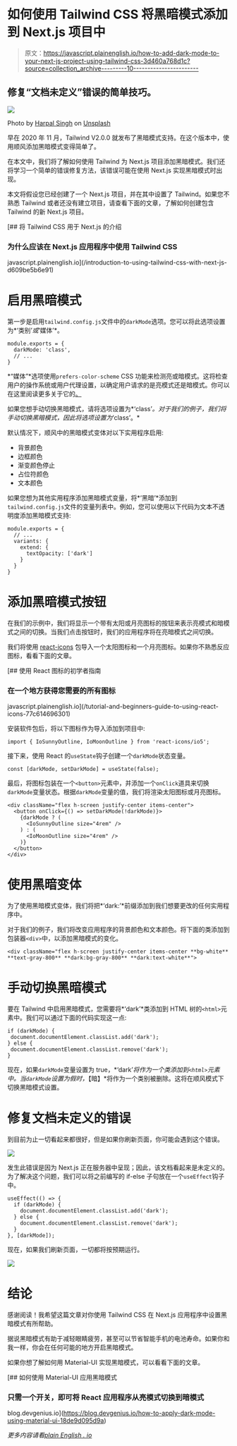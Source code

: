 # 如何使用 Tailwind CSS 将黑暗模式添加到 Next.js 项目中

> 原文：<https://javascript.plainenglish.io/how-to-add-dark-mode-to-your-next-js-project-using-tailwind-css-3d460a768d1c?source=collection_archive---------10----------------------->

## 修复“文档未定义”错误的简单技巧。

![](img/c681403f2076ed592e49197b98660fc9.png)

Photo by [Harpal Singh](https://unsplash.com/@aquatium?utm_source=medium&utm_medium=referral) on [Unsplash](https://unsplash.com?utm_source=medium&utm_medium=referral)

早在 2020 年 11 月，Tailwind V2.0.0 就发布了黑暗模式支持。在这个版本中，使用顺风添加黑暗模式变得简单了。

在本文中，我们将了解如何使用 Tailwind 为 Next.js 项目添加黑暗模式。我们还将学习一个简单的错误修复方法，该错误可能在使用 Next.js 实现黑暗模式时出现。

本文将假设您已经创建了一个 Next.js 项目，并在其中设置了 Tailwind。如果您不熟悉 Tailwind 或者还没有建立项目，请查看下面的文章，了解如何创建包含 Tailwind 的新 Next.js 项目。

[](/introduction-to-using-tailwind-css-with-next-js-d609be5b6e91) [## 将 Tailwind CSS 用于 Next.js 的介绍

### 为什么应该在 Next.js 应用程序中使用 Tailwind CSS

javascript.plainenglish.io](/introduction-to-using-tailwind-css-with-next-js-d609be5b6e91) 

# 启用黑暗模式

第一步是启用`tailwind.config.js`文件中的`darkMode`选项。您可以将此选项设置为*‘类别’*或*‘媒体’*。

```
module.exports = {
  darkMode: 'class',
  // ...
}
```

*“媒体”*选项使用`prefers-color-scheme` CSS 功能来检测亮或暗模式。这将检查用户的操作系统或用户代理设置，以确定用户请求的是亮模式还是暗模式。你可以在这里阅读更多关于它的[。](https://developer.mozilla.org/en-US/docs/Web/CSS/@media/prefers-color-scheme)

如果您想手动切换黑暗模式，请将选项设置为*‘class’*。对于我们的例子，我们将手动切换黑暗模式，因此将选项设置为*‘class’。*

默认情况下，顺风中的黑暗模式变体对以下实用程序启用:

*   背景颜色
*   边框颜色
*   渐变颜色停止
*   占位符颜色
*   文本颜色

如果您想为其他实用程序添加黑暗模式变量，将*‘黑暗’*添加到`tailwind.config.js`文件的变量列表中。例如，您可以使用以下代码为文本不透明度添加黑暗模式支持:

```
module.exports = {
  // ...
  variants: {
    extend: {
      textOpacity: ['dark']
    }
  }
}
```

# 添加黑暗模式按钮

在我们的示例中，我们将显示一个带有太阳或月亮图标的按钮来表示亮模式和暗模式之间的切换。当我们点击按钮时，我们的应用程序将在亮暗模式之间切换。

我们将使用 [react-icons](https://react-icons.github.io/react-icons/) 包导入一个太阳图标和一个月亮图标。如果你不熟悉反应图标，看看下面的文章。

[](/tutorial-and-beginners-guide-to-using-react-icons-77c614696301) [## 使用 React 图标的初学者指南

### 在一个地方获得您需要的所有图标

javascript.plainenglish.io](/tutorial-and-beginners-guide-to-using-react-icons-77c614696301) 

安装软件包后，将以下图标作为导入添加到项目中:

```
import { IoSunnyOutline, IoMoonOutline } from 'react-icons/io5';
```

接下来，使用 React 的`useState`钩子创建一个`darkMode`状态变量。

```
const [darkMode, setDarkMode] = useState(false);
```

最后，将图标包装在一个`<button>`元素中，并添加一个`onClick`道具来切换`darkMode`变量状态。根据`darkMode`变量的值，我们将渲染太阳图标或月亮图标。

```
<div className="flex h-screen justify-center items-center">
  <button onClick={() => setDarkMode(!darkMode)}>
    {darkMode ? (
      <IoSunnyOutline size="4rem" />
    ) : (
      <IoMoonOutline size="4rem" />
    )}
  </button>
</div>
```

# 使用黑暗变体

为了使用黑暗模式变体，我们将把*‘dark:’*前缀添加到我们想要更改的任何实用程序中。

对于我们的例子，我们将改变应用程序的背景颜色和文本颜色。将下面的类添加到包装器`<div>`中，以添加黑暗模式的变化。

```
<div className="flex h-screen justify-center items-center **bg-white** **text-gray-800** **dark:bg-gray-800** **dark:text-white**">
```

# 手动切换黑暗模式

要在 Tailwind 中启用黑暗模式，您需要将*‘dark’*类添加到 HTML 树的`<html>`元素中。我们可以通过下面的代码实现这一点:

```
if (darkMode) {
 document.documentElement.classList.add('dark');
} else {
 document.documentElement.classList.remove('dark');
}
```

现在，如果`darkMode`变量设置为 true，*‘dark’*将作为一个类添加到`<html>`元素中。当`darkMode`设置为假时，*【暗】*将作为一个类别被删除。这将在顺风模式下切换黑暗模式设置。

# 修复文档未定义的错误

到目前为止一切看起来都很好，但是如果你刷新页面，你可能会遇到这个错误。

![](img/ee4e333c74510dfa14b5fe695047b000.png)

发生此错误是因为 Next.js 正在服务器中呈现；因此，该文档看起来是未定义的。为了解决这个问题，我们可以将之前编写的 if-else 子句放在一个`useEffect`钩子中。

```
useEffect(() => {
  if (darkMode) {
    document.documentElement.classList.add('dark');
  } else {
    document.documentElement.classList.remove('dark');
  }
}, [darkMode]);
```

现在，如果我们刷新页面，一切都将按预期运行。

![](img/5b4c0b3c80fe51dc8c9b2c39c4517b23.png)

# 结论

感谢阅读！我希望这篇文章对你使用 Tailwind CSS 在 Next.js 应用程序中设置黑暗模式有所帮助。

据说黑暗模式有助于减轻眼睛疲劳，甚至可以节省智能手机的电池寿命。如果你和我一样，你会在任何可能的地方开启黑暗模式。

如果你想了解如何用 Material-UI 实现黑暗模式，可以看看下面的文章。

[](https://blog.devgenius.io/how-to-apply-dark-mode-using-material-ui-18de9d095d9a) [## 如何使用 Material-UI 应用黑暗模式

### 只需一个开关，即可将 React 应用程序从亮模式切换到暗模式

blog.devgenius.io](https://blog.devgenius.io/how-to-apply-dark-mode-using-material-ui-18de9d095d9a) 

*更多内容请看*[*plain English . io*](http://plainenglish.io/)